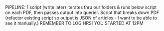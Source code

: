 PIPELINE:
1 script (write later) iterates thru our folders & runs below script on each PDF, then passes output into querier.
Script that breaks down PDF (refactor existing script so output is JSON of articles - I want to be able to see it manually.)
REMEMBER TO LOG HRS! YOU STARTED AT 12PM

